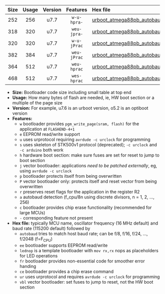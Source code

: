 |Size|Usage|Version|Features|Hex file|
|:-:|:-:|:-:|:-:|:--|
|252|256|u7.7|`w-u-hpra-`|[urboot_atmega88pb_autobaud_ur.hex](https://raw.githubusercontent.com/stefanrueger/urboot.hex/main/mcus/atmega88pb/autobaud/urboot_atmega88pb_autobaud_ur.hex)|
|318|320|u7.7|`weu-jpra-`|[urboot_atmega88pb_autobaud_ee_ur_vbl.hex](https://raw.githubusercontent.com/stefanrueger/urboot.hex/main/mcus/atmega88pb/autobaud/urboot_atmega88pb_autobaud_ee_ur_vbl.hex)|
|320|320|u7.7|`w-u-jPrac`|[urboot_atmega88pb_autobaud_lednop_fr_ce_ur_vbl.hex](https://raw.githubusercontent.com/stefanrueger/urboot.hex/main/mcus/atmega88pb/autobaud/urboot_atmega88pb_autobaud_lednop_fr_ce_ur_vbl.hex)|
|382|384|u7.7|`weu-jPrac`|[urboot_atmega88pb_autobaud_ee_lednop_fr_ce_ur_vbl.hex](https://raw.githubusercontent.com/stefanrueger/urboot.hex/main/mcus/atmega88pb/autobaud/urboot_atmega88pb_autobaud_ee_lednop_fr_ce_ur_vbl.hex)|
|364|512|u7.7|`weu-hprac`|[urboot_atmega88pb_autobaud_ee_lednop_fr_ce_ur.hex](https://raw.githubusercontent.com/stefanrueger/urboot.hex/main/mcus/atmega88pb/autobaud/urboot_atmega88pb_autobaud_ee_lednop_fr_ce_ur.hex)|
|468|512|u7.7|`wes-hprac`|[urboot_atmega88pb_autobaud_ee_lednop_fr_ce.hex](https://raw.githubusercontent.com/stefanrueger/urboot.hex/main/mcus/atmega88pb/autobaud/urboot_atmega88pb_autobaud_ee_lednop_fr_ce.hex)|

- **Size:** Bootloader code size including small table at top end
- **Usage:** How many bytes of flash are needed, ie, HW boot section or a multiple of the page size
- **Version:** For example, u7.6 is an urboot version, o5.2 is an optiboot version
- **Features:**
  + `w` bootloader provides `pgm_write_page(sram, flash)` for the application at `FLASHEND-4+1`
  + `e` EEPROM read/write support
  + `u` uses urprotocol requiring `avrdude -c urclock` for programming
  + `s` uses skeleton of STK500v1 protocol (deprecated); `-c urclock` and `-c arduino` both work
  + `h` hardware boot section: make sure fuses are set for reset to jump to boot section
  + `j` vector bootloader: applications *need to be patched externally*, eg, using `avrdude -c urclock`
  + `p` bootloader protects itself from being overwritten
  + `P` vector bootloader only: protects itself and reset vector from being overwritten
  + `r` preserves reset flags for the application in the register R2
  + `a` autobaud detection (f_cpu/8n using discrete divisors, n = 1, 2, ..., 256)
  + `c` bootloader provides chip erase functionality (recommended for large MCUs)
  + `-` corresponding feature not present
- **Hex file:** typically MCU name, oscillator frequency (16 MHz default) and baud rate (115200 default) followed by
  + `autobaud` tries to match host baud rate; can be f/8, f/16, f/24, ..., f/2048 (f=F<sub>CPU</sub>)
  + `ee` bootloader supports EEPROM read/write
  + `lednop` is a template bootloader with `mov rx,rx` nops as placeholders for LED operations
  + `fr` bootloader provides non-essential code for smoother error handing
  + `ce` bootloader provides a chip erase command
  + `ur` uses urprotocol and requires `avrdude -c urclock` for programming
  + `vbl` vector bootloader: set fuses to jump to reset, not the HW boot section
